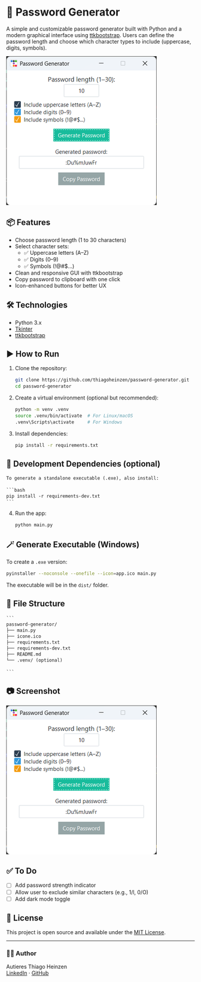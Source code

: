 # 🔐 Password Generator

A simple and customizable password generator built with Python and a modern graphical interface using [ttkbootstrap](https://ttkbootstrap.readthedocs.io/). Users can define the password length and choose which character types to include (uppercase, digits, symbols).

![screenshot](assets/screenshot.png)

## 📦 Features

- Choose password length (1 to 30 characters)
- Select character sets:
  - ✅ Uppercase letters (A–Z)
  - ✅ Digits (0–9)
  - ✅ Symbols (!@#$...)
- Clean and responsive GUI with ttkbootstrap
- Copy password to clipboard with one click
- Icon-enhanced buttons for better UX

## 🛠️ Technologies

- Python 3.x
- [Tkinter](https://docs.python.org/3/library/tkinter.html)
- [ttkbootstrap](https://ttkbootstrap.readthedocs.io/)

## ▶️ How to Run

1. Clone the repository:

   ```bash
   git clone https://github.com/thiagoheinzen/password-generator.git
   cd password-generator
   ```

2. Create a virtual environment (optional but recommended):

   ```bash
   python -m venv .venv
   source .venv/bin/activate  # For Linux/macOS
   .venv\Scripts\activate     # For Windows

   ```

3. Install dependencies:

   ```bash
   pip install -r requirements.txt
   ```
## 🧪 Development Dependencies (optional)

    To generate a standalone executable (.exe), also install:

    ```bash
    pip install -r requirements-dev.txt
    ```
  
4. Run the app:

   ```bash
   python main.py
   ```

## 🪄 Generate Executable (Windows)

To create a `.exe` version:

```bash
pyinstaller --noconsole --onefile --icon=app.ico main.py
```

The executable will be in the `dist/` folder.

## 📁 File Structure

    ```
    password-generator/
    ├── main.py
    ├── icone.ico
    ├── requirements.txt
    ├── requirements-dev.txt
    ├── README.md
    └── .venv/ (optional)

    ```

## 📷 Screenshot

![screenshot](assets/screenshot.png)

## ✅ To Do

- [ ] Add password strength indicator
- [ ] Allow user to exclude similar characters (e.g., 1/l, 0/O)
- [ ] Add dark mode toggle

## 📄 License

This project is open source and available under the [MIT License](LICENSE).

---

### 👨‍💻 Author

Autieres Thiago Heinzen  
[LinkedIn](https://www.linkedin.com/in/thiagoheinzen) · [GitHub](https://github.com/thiagoheinzen)
